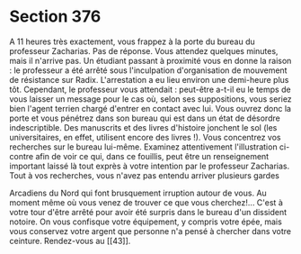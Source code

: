 # Section 376

A 11 heures très exactement, vous frappez à la porte du bureau du professeur Zacharias. Pas de réponse. Vous attendez quelques minutes, mais il n'arrive pas. Un étudiant passant à proximité vous en donne la raison : le professeur a été arrêté sous l'inculpation d'organisation de mouvement de résistance sur Radix. L'arrestation a eu lieu environ une demi-heure plus tôt. Cependant, le professeur vous attendait : peut-être a-t-il eu le temps de vous laisser un message pour le cas où, selon ses suppositions, vous seriez bien l'agent terrien chargé d'entrer en contact avec lui. Vous ouvrez donc la porte et vous pénétrez dans son bureau qui est dans un état de désordre indescriptible. Des manuscrits et des livres d'histoire jonchent le sol (les universitaires, en effet, utilisent encore des livres !). Vous concentrez vos recherches sur le bureau lui-même. Examinez attentivement l'illustration ci-contre afin de voir ce qui, dans ce fouillis, peut être un renseignement important laissé là tout exprès à votre intention par le professeur Zacharias. Tout à vos recherches, vous n'avez pas entendu arriver plusieurs gardes

Arcadiens du Nord qui font brusquement irruption autour de vous. Au moment même où vous venez de trouver ce que vous cherchez!... C'est à votre tour d'être arrêté pour avoir été surpris dans le bureau d'un dissident notoire. On vous confisque votre équipement, y compris votre épée, mais vous conservez votre argent que personne n'a pensé à chercher dans votre ceinture. Rendez-vous au [[43]].